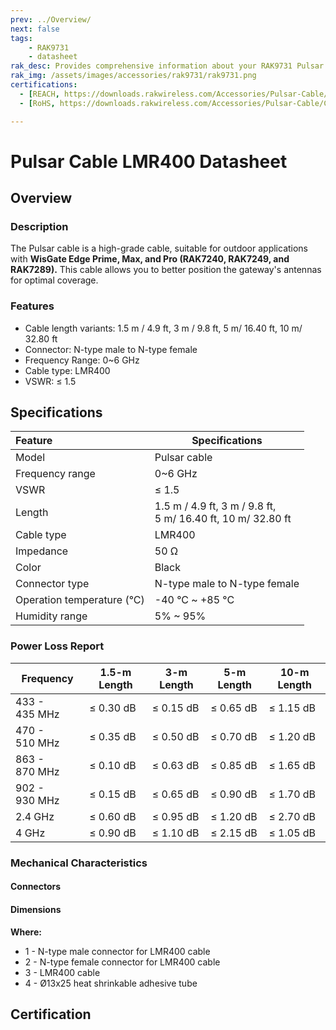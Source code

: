 ```yaml
---
prev: ../Overview/
next: false
tags:
    - RAK9731
    - datasheet
rak_desc: Provides comprehensive information about your RAK9731 Pulsar Cable LMR400 to help you use it. This information includes technical specifications and characteristics.
rak_img: /assets/images/accessories/rak9731/rak9731.png
certifications:
  - [REACH, https://downloads.rakwireless.com/Accessories/Pulsar-Cable/Certification/Pulsar_Cable_REACH_Report.PDF]
  - [RoHS, https://downloads.rakwireless.com/Accessories/Pulsar-Cable/Certification/Pulsar_Cable_RoHS_Report.PDF]

---
```


# Pulsar Cable LMR400 Datasheet

## Overview

### Description

The Pulsar cable is a high-grade cable, suitable for outdoor applications with **WisGate Edge Prime, Max, and Pro (RAK7240, RAK7249, and RAK7289).**  This cable allows you to better position the gateway's antennas for optimal coverage.

### Features

-   Cable length variants: 1.5&nbsp;m / 4.9&nbsp;ft, 3&nbsp;m / 9.8&nbsp;ft, 5&nbsp;m/ 16.40&nbsp;ft, 10&nbsp;m/ 32.80&nbsp;ft
-   Connector: N-type male to N-type female
-   Frequency Range: 0~6&nbsp;GHz
-   Cable type: LMR400
-   VSWR: ≤ 1.5

## Specifications

| Feature                    | Specifications                                                                                         |
| :------------------------- | ------------------------------------------------------------------------------------------------------ |
| Model                      | Pulsar cable                                                                                           |
| Frequency range            | 0~6&nbsp;GHz                                                                                           |
| VSWR                       | ≤ 1.5                                                                                                  |
| Length                     | 1.5&nbsp;m / 4.9&nbsp;ft, 3&nbsp;m / 9.8&nbsp;ft, <br>5&nbsp;m/ 16.40&nbsp;ft, 10&nbsp;m/ 32.80&nbsp;ft |
| Cable type                 | LMR400                                                                                                 |
| Impedance                  | 50&nbsp;Ω                                                                                              |
| Color                      | Black                                                                                                  |
| Connector type             | N-type male to N-type female                                                                           |
| Operation temperature (°C) | -40&nbsp;°C ~ +85&nbsp;°C                                                                              |
| Humidity range             | 5% ~ 95%                                                                                               |


### Power Loss Report

| Frequency          | 1.5-m Length   | 3-m Length     | 5-m Length     | 10-m Length    |
| ------------------ | -------------- | -------------- | -------------- | -------------- |
| 433 - 435&nbsp;MHz | ≤ 0.30&nbsp;dB | ≤ 0.15&nbsp;dB | ≤ 0.65&nbsp;dB | ≤ 1.15&nbsp;dB |
| 470 - 510&nbsp;MHz | ≤ 0.35&nbsp;dB | ≤ 0.50&nbsp;dB | ≤ 0.70&nbsp;dB | ≤ 1.20&nbsp;dB |
| 863 - 870&nbsp;MHz | ≤ 0.10&nbsp;dB | ≤ 0.63&nbsp;dB | ≤ 0.85&nbsp;dB | ≤ 1.65&nbsp;dB |
| 902 - 930&nbsp;MHz | ≤ 0.15&nbsp;dB | ≤ 0.65&nbsp;dB | ≤ 0.90&nbsp;dB | ≤ 1.70&nbsp;dB |
| 2.4&nbsp;GHz       | ≤ 0.60&nbsp;dB | ≤ 0.95&nbsp;dB | ≤ 1.20&nbsp;dB | ≤ 2.70&nbsp;dB |
| 4&nbsp;GHz         | ≤ 0.90&nbsp;dB | ≤ 1.10&nbsp;dB | ≤ 2.15&nbsp;dB | ≤ 1.05&nbsp;dB |

### Mechanical Characteristics

#### Connectors

<rk-img
  src="/assets/images/accessories/rak9731/connectors.png"
  width="45%"
  caption="Connector Types"
/>


#### Dimensions

<rk-img
  src="/assets/images/accessories/rak9731/dimension.png"
  width="85%"
  caption="Pulsar Cable Dimensions"
/>

<b>Where:</b>


- 1 - N-type male connector for LMR400 cable
- 2 - N-type female connector for LMR400 cable
- 3 - LMR400 cable
- 4 - Ø13x25 heat shrinkable adhesive tube

## Certification

<rk-certifications :params="$page.frontmatter.certifications" />